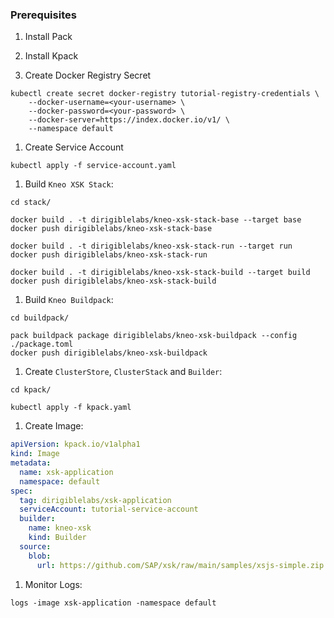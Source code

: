 ### Prerequisites

1. Install Pack
1. Install Kpack

1. Create Docker Registry Secret
```
kubectl create secret docker-registry tutorial-registry-credentials \
    --docker-username=<your-username> \
    --docker-password=<your-password> \
    --docker-server=https://index.docker.io/v1/ \
    --namespace default
```


1. Create Service Account
```
kubectl apply -f service-account.yaml
```

1. Build `Kneo XSK Stack`:

```
cd stack/

docker build . -t dirigiblelabs/kneo-xsk-stack-base --target base
docker push dirigiblelabs/kneo-xsk-stack-base

docker build . -t dirigiblelabs/kneo-xsk-stack-run --target run
docker push dirigiblelabs/kneo-xsk-stack-run

docker build . -t dirigiblelabs/kneo-xsk-stack-build --target build
docker push dirigiblelabs/kneo-xsk-stack-build
```

1. Build `Kneo Buildpack`:

```
cd buildpack/

pack buildpack package dirigiblelabs/kneo-xsk-buildpack --config ./package.toml
docker push dirigiblelabs/kneo-xsk-buildpack
```

1. Create `ClusterStore`, `ClusterStack` and `Builder`:

```
cd kpack/

kubectl apply -f kpack.yaml
```

1. Create Image:

```yaml
apiVersion: kpack.io/v1alpha1
kind: Image
metadata:
  name: xsk-application
  namespace: default
spec:
  tag: dirigiblelabs/xsk-application
  serviceAccount: tutorial-service-account
  builder:
    name: kneo-xsk
    kind: Builder
  source:
    blob:
      url: https://github.com/SAP/xsk/raw/main/samples/xsjs-simple.zip
```

1. Monitor Logs:

```
logs -image xsk-application -namespace default
```